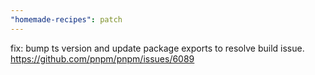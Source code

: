 ```yaml
---
"homemade-recipes": patch
---
```


fix: bump ts version and update package exports to resolve build issue. https://github.com/pnpm/pnpm/issues/6089
